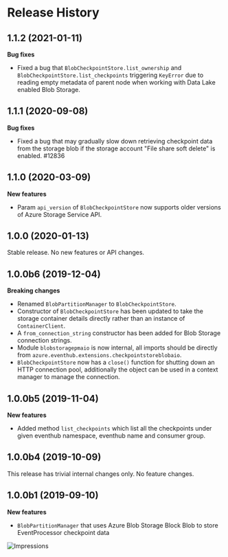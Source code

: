 # Release History

## 1.1.2 (2021-01-11)

**Bug fixes**
- Fixed a bug that `BlobCheckpointStore.list_ownership` and `BlobCheckpointStore.list_checkpoints` triggering `KeyError` due to reading empty metadata of parent node when working with Data Lake enabled Blob Storage.

## 1.1.1 (2020-09-08)

**Bug fixes**
- Fixed a bug that may gradually slow down retrieving checkpoint data from the storage blob if the storage account "File share soft delete" is enabled. #12836

## 1.1.0 (2020-03-09)

**New features**
- Param `api_version` of `BlobCheckpointStore` now supports older versions of Azure Storage Service API.

## 1.0.0 (2020-01-13)
Stable release. No new features or API changes.

## 1.0.0b6 (2019-12-04)

**Breaking changes**

- Renamed `BlobPartitionManager` to `BlobCheckpointStore`.
- Constructor of `BlobCheckpointStore` has been updated to take the storage container details directly rather than an instance of `ContainerClient`.
- A `from_connection_string` constructor has been added for Blob Storage connection strings.
- Module `blobstoragepmaio` is now internal, all imports should be directly from `azure.eventhub.extensions.checkpointstoreblobaio`.
- `BlobCheckpointStore` now has a `close()` function for shutting down an HTTP connection pool, additionally the object can be used in a context manager to manage the connection.

## 1.0.0b5 (2019-11-04)

**New features**

- Added method `list_checkpoints` which list all the checkpoints under given eventhub namespace, eventhub name and consumer group.

## 1.0.0b4 (2019-10-09)
This release has trivial internal changes only. No feature changes.

## 1.0.0b1 (2019-09-10)

**New features**

- `BlobPartitionManager` that uses Azure Blob Storage Block Blob to store EventProcessor checkpoint data

![Impressions](https://azure-sdk-impressions.azurewebsites.net/api/impressions/azure-sdk-for-python/sdk/eventhub/azure-eventhub-checkpointstoreblob-aio/HISTORY.png)
